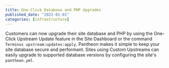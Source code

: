 ```yaml
---
title: One-Click Database and PHP Upgrades
published_date: "2022-01-01"
categories: [infrastructure]
---
```

Customers can now upgrade their site database and PHP by using the One-Click Upstream Update feature in the Site Dashboard or the command `Terminus upstream:updates:apply`. Pantheon makes it simple to keep your site database secure and performant. Sites using Custom Upstreams can easily upgrade to supported database versions by configuring the site's `pantheon.yml`.
